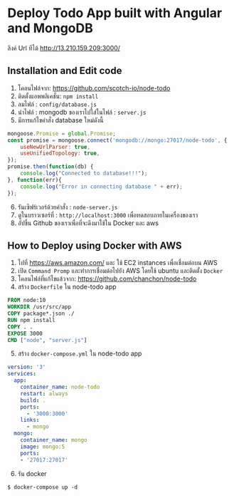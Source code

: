 
# Deploy Todo App built with Angular and MongoDB

ลิงค์ Url ทีได้ http://13.210.159.209:3000/



## Installation and Edit code

1. โคลนไฟล์จาก: https://github.com/scotch-io/node-todo
2. ติดตั้งแอพพลิเคชั่น: `npm install`
3. ลมไฟล์ : `config/database.js`
4. นำไฟล์ : mongodb ของเราไปใส่ในไฟล์ : `server.js`
5. มีการแก้ไขคำสั่ง database ใหม่ดังนี้ 
```js
mongoose.Promise = global.Promise;
const promise = mongoose.connect('mongodb://mongo:27017/node-todo', {
    useNewUrlParser: true,
    useUnifiedTopology: true,
});
promise.then(function(db) {
    console.log("Connected to database!!!");
}, function(err){
    console.log("Error in connecting database " + err);
});
```


6. รันเซิฟร์เวอร์ด้วยคำสั่ง : `node-server.js`
7. ดูในบราวเซอร์ที่ : `http://localhost:3000` เพื่อทดสอบภายในเครื่องของเรา
9. อัปขึ้น Github ของเราเพื่อที่จะดึงมาใช้ใน Docker และ aws


## How to Deploy using Docker with AWS

1. ไปที่ https://aws.amazon.com/ และ ใช้ EC2  instances เพื่อเชื่อมต่อบน AWS
2. เปิด `Command Promp` และทำการเชื่อมต่อไปยัง AWS โดยใช้ ubuntu และติดตั้ง `Docker` 
3. โคลนไฟล์ที่แก้ไขแล้วจาก: https://github.com/chanchon/node-todo
4. สร้าง `Dockerfile` ใน node-todo app
```Dockerfile
FROM node:10
WORKDIR /usr/src/app
COPY package*.json ./
RUN npm install
COPY . .
EXPOSE 3000
CMD ["node", "server.js"]

```
5. สร้าง `docker-compose.yml` ใน node-todo app
```yml
version: '3'
services:
  app:
    container_name: node-todo
    restart: always
    build: .
    ports:
      - '3000:3000'
    links:
      - mongo
  mongo:
    container_name: mongo
    image: mongo:5
    ports:
    - '27017:27017'

```
6. รัน docker 
```console
$ docker-compose up -d
```
